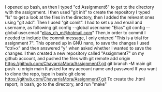 I opened up bash, an then I typed "cd Assignment6" to get to the directory with the assignment.
I then used "git init" to create the repository
I typed "ls" to get a look at the files in the directory, then I added the relevant ones using "git add".
Then I used "git comit". I had to set up and email and username, as following
git config --global user.name "Elias"
git config --global user.email "elias_ch_m@hotmail.com"
Then,in order to commit I needed to include the commit message, I only entered "This is a trial for assignment 7".
This opened up in GNU nano, to save the changes I used "ctrl+x" and then answered "y" when asked whether I wanted to save the changes. 
I then created a new repository called "Assignment7" on my github account, and pushed the files with
git remote add origin https://github.com/ChavarriaMora/Assignment7.git
git branch -M main
git push -u origin main
It asked for my account name and password
If you want to clone the repo, type in bash:
git clone https://github.com/ChavarriaMora/Assignment7.git
To create the .html report, in bash, go to the directory, and run "make"
